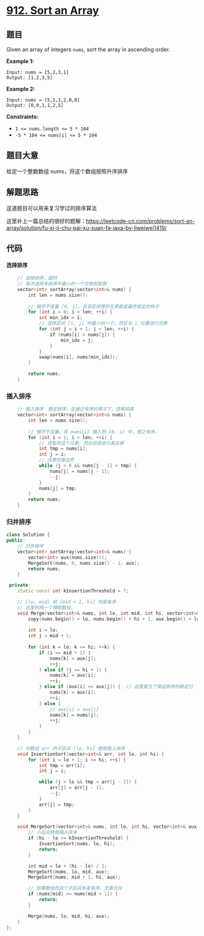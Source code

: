 # [912. Sort an Array](https://leetcode.com/problems/sort-an-array/)

## 题目

Given an array of integers `nums`, sort the array in ascending order.

 

**Example 1:**

```
Input: nums = [5,2,3,1]
Output: [1,2,3,5]
```

**Example 2:**

```
Input: nums = [5,1,1,2,0,0]
Output: [0,0,1,1,2,5]
```

 

**Constraints:**

- `1 <= nums.length <= 5 * 104`
- `-5 * 104 <= nums[i] <= 5 * 104`

## 题目大意

给定一个整数数组 nums，将这个数组按照升序排序

## 解题思路

这道题目可以用来复习学过的排序算法

这里补上一篇总结的很好的题解：https://leetcode-cn.com/problems/sort-an-array/solution/fu-xi-ji-chu-pai-xu-suan-fa-java-by-liweiwei1419/

## 代码

#### 选择排序

`````c++
	// 选择排序，超时
    // 每次选择未排序中最小的一个交换到前面
    vector<int> sortArray(vector<int>& nums) {
        int len = nums.size();
        
        // 循环不变量 [0, i)，且该区间里的元素都是最终排定的样子
        for (int i = 0; i < len; ++i) {
            int min_idx = i;
            // 选择区间 [i, j] 中最小的一个，然后与 i 位置进行交换
            for (int j = i + 1; j < len; ++i) {
                if (nums[i] > nums[j]) {
                    min_idx = j;
                }
            }
            swap(nums[i], nums[min_idx]);
        }

        return nums;
    }
`````

### 插入排序

`````c++
    // 插入排序：稳定排序，在接近有序的情况下，效率较高
    vector<int> sortArray(vector<int>& nums) {
        int len = nums.size();
        
        // 循环不变量，将 nums[i] 插入到 [0, i) 中，使之有序，
        for (int i = 1; i < len; ++i) {
            // 现暂存这个元素，然后将其他元素后移
            int tmp = nums[i];    
            int j = i;
            // 注意检查边界
            while (j > 0 && nums[j - 1] > tmp) {
                nums[j] = nums[j - 1];
                --j;
            }
            nums[j] = tmp;
        }
        return nums;
    }
`````

### 归并排序

`````c++
class Solution {
public:
    // 归并排序
    vector<int> sortArray(vector<int>& nums) {
        vector<int> aux(nums.size());
        MergeSort(nums, 0, nums.size() - 1, aux);
        return nums;
    }

 private:
    static const int kInsertionThreshold = 7;

    // [lo, mid] 和 [mid + 1, hi] 均是有序
    // 这里利用一个辅助数组，
    void Merge(vector<int>& nums, int lo, int mid, int hi, vector<int>& aux) {
        copy(nums.begin() + lo, nums.begin() + hi + 1, aux.begin() + lo);
        
        int i = lo;
        int j = mid + 1;
        
        for (int k = lo; k <= hi; ++k) {
            if (i == mid + 1) {
                nums[k] = aux[j];
                ++j;
            } else if (j == hi + 1) {
                nums[k] = aux[i];
                ++i;
            } else if (aux[i] <= aux[j]) {  // 这里是为了保证排序的稳定行
                nums[k] = aux[i];
                ++i;
            } else {
                // aux[i] > aux[j]
                nums[k] = nums[j];
                ++j;
            }
        }
    }

    // 对数组 arr 的子区间 [lo, hi] 使用插入排序
    void InsertionSort(vector<int>& arr, int lo, int hi) {
        for (int i = lo + 1; i <= hi; ++i) {
            int tmp = arr[i];
            int j = i;

            while (j > lo && tmp < arr[j - 1]) {
                arr[j] = arr[j - 1];
                --j;
            }
            arr[j] = tmp;
        }
    }

    void MergeSort(vector<int>& nums, int lo, int hi, vector<int>& aux) {
        // 小区间使用插入排序
        if (hi - lo <= kInsertionThreshold) {
            InsertionSort(nums, lo, hi);
            return;
        }

        int mid = lo + (hi - lo) / 2;
        MergeSort(nums, lo, mid, aux);
        MergeSort(nums, mid + 1, hi, aux);

        // 如果数组的这个子区间本身有序，无需合并
        if (nums[mid] <= nums[mid + 1]) {
            return;
        }

        Merge(nums, lo, mid, hi, aux);
    }
};
`````

